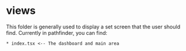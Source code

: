 # views
This folder is generally used to display a set screen that the user  should find.
Currently in pathfinder, you can find:
```
* index.tsx <-- The dashboard and main area
```
